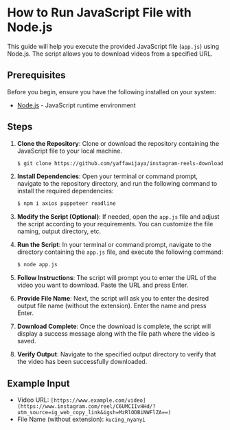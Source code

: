 # How to Run JavaScript File with Node.js

This guide will help you execute the provided JavaScript file (`app.js`) using Node.js. The script allows you to download videos from a specified URL.

## Prerequisites

Before you begin, ensure you have the following installed on your system:

- [Node.js](https://nodejs.org/) - JavaScript runtime environment

## Steps

1. **Clone the Repository**: Clone or download the repository containing the JavaScript file to your local machine.

    ```bash
    $ git clone https://github.com/yaffawijaya/instagram-reels-downloader.git
    ```

2. **Install Dependencies**: Open your terminal or command prompt, navigate to the repository directory, and run the following command to install the required dependencies:

    ```bash
    $ npm i axios puppeteer readline
    ```

3. **Modify the Script (Optional)**: If needed, open the `app.js` file and adjust the script according to your requirements. You can customize the file naming, output directory, etc.

4. **Run the Script**: In your terminal or command prompt, navigate to the directory containing the `app.js` file, and execute the following command:

    ```bash
    $ node app.js
    ```

5. **Follow Instructions**: The script will prompt you to enter the URL of the video you want to download. Paste the URL and press Enter.

6. **Provide File Name**: Next, the script will ask you to enter the desired output file name (without the extension). Enter the name and press Enter.

7. **Download Complete**: Once the download is complete, the script will display a success message along with the file path where the video is saved.

8. **Verify Output**: Navigate to the specified output directory to verify that the video has been successfully downloaded.

## Example Input

- Video URL: `[https://www.example.com/video](https://www.instagram.com/reel/C6UMCIIvHHd/?utm_source=ig_web_copy_link&igsh=MzRlODBiNWFlZA==)`
- File Name (without extension): `kucing_nyanyi`
